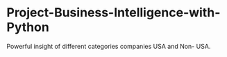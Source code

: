 # Project-Business-Intelligence-with-Python
Powerful insight of different categories companies USA and Non- USA.
